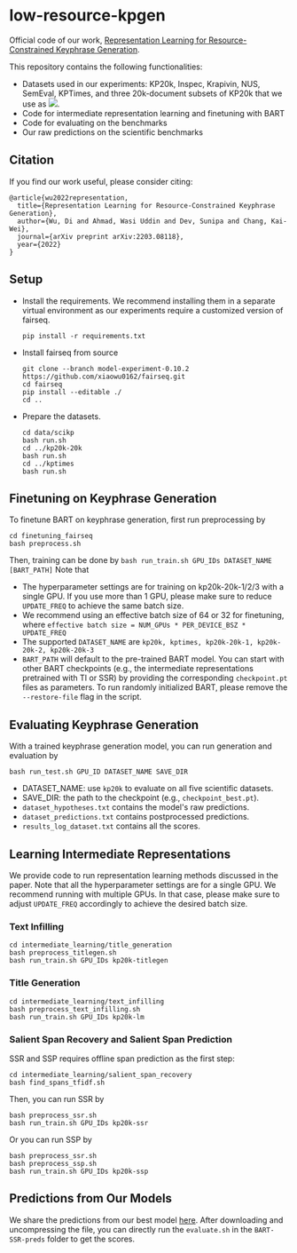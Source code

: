# low-resource-kpgen

Official code of our work, [Representation Learning for Resource-Constrained Keyphrase Generation](https://arxiv.org/pdf/2203.08118.pdf). 

This repository contains the following functionalities:
 - Datasets used in our experiments: KP20k, Inspec, Krapivin, NUS, SemEval, KPTimes, and three 20k-document subsets of KP20k that we use as <img src="https://render.githubusercontent.com/render/math?math=D_{kp}">.
 - Code for intermediate representation learning and finetuning with BART
 - Code for evaluating on the benchmarks
 - Our raw predictions on the scientific benchmarks

## Citation
If you find our work useful, please consider citing:
```
@article{wu2022representation,
  title={Representation Learning for Resource-Constrained Keyphrase Generation},
  author={Wu, Di and Ahmad, Wasi Uddin and Dev, Sunipa and Chang, Kai-Wei},
  journal={arXiv preprint arXiv:2203.08118},
  year={2022}
}
```

## Setup
- Install the requirements. We recommend installing them in a separate virtual environment as our experiments require a customized version of fairseq.
	```
	pip install -r requirements.txt
	```
- Install fairseq from source
	```
	git clone --branch model-experiment-0.10.2 https://github.com/xiaowu0162/fairseq.git
	cd fairseq
	pip install --editable ./
	cd ..
	```
- Prepare the datasets. 
	```
	cd data/scikp
	bash run.sh
	cd ../kp20k-20k
	bash run.sh
	cd ../kptimes
	bash run.sh
	```

## Finetuning on Keyphrase Generation
To finetune BART on keyphrase generation, first run preprocessing by
```
cd finetuning_fairseq
bash preprocess.sh
```
Then, training can be done by 
`bash run_train.sh GPU_IDs DATASET_NAME [BART_PATH]`
Note that 
- The hyperparameter settings are for training on kp20k-20k-1/2/3 with a single GPU. If you use more than 1 GPU, please make sure to reduce `UPDATE_FREQ` to achieve the same batch size. 
- We recommend using an effective batch size of 64 or 32 for finetuning, where 
	`effective batch size = NUM_GPUs * PER_DEVICE_BSZ * UPDATE_FREQ`
- The supported `DATASET_NAME` are `kp20k, kptimes, kp20k-20k-1, kp20k-20k-2, kp20k-20k-3`
- `BART_PATH` will default to the pre-trained BART model. You can start with other BART checkpoints (e.g., the intermediate representations pretrained with TI or SSR) by providing the corresponding `checkpoint.pt` files as parameters. To run randomly initialized BART, please remove the `--restore-file` flag in the script.

## Evaluating Keyphrase Generation
With a trained keyphrase generation model, you can run generation and evaluation by
```
bash run_test.sh GPU_ID DATASET_NAME SAVE_DIR
```
- DATASET_NAME: use `kp20k` to evaluate on all five scientific datasets.
- SAVE_DIR: the path to the checkpoint (e.g., `checkpoint_best.pt`).
- `dataset_hypotheses.txt` contains the model's raw predictions.
- `dataset_predictions.txt` contains postprocessed predictions.
- `results_log_dataset.txt` contains all the scores. 

## Learning Intermediate Representations
We provide code to run representation learning methods discussed in the paper. Note that all the hyperparameter settings are for a single GPU. We recommend running with multiple GPUs. In that case, please make sure to adjust `UPDATE_FREQ` accordingly to achieve the desired batch size.
### Text Infilling
```
cd intermediate_learning/title_generation
bash preprocess_titlegen.sh
bash run_train.sh GPU_IDs kp20k-titlegen
```
### Title Generation
```
cd intermediate_learning/text_infilling
bash preprocess_text_infilling.sh
bash run_train.sh GPU_IDs kp20k-lm
```
### Salient Span Recovery and Salient Span Prediction
SSR and SSP requires offline span prediction as the first step:
```
cd intermediate_learning/salient_span_recovery
bash find_spans_tfidf.sh
```
Then, you can run SSR by
```
bash preprocess_ssr.sh
bash run_train.sh GPU_IDs kp20k-ssr
```
Or you can run SSP by 
```
bash preprocess_ssr.sh
bash preprocess_ssp.sh
bash run_train.sh GPU_IDs kp20k-ssp
```
## Predictions from Our Models
We share the predictions from our best model [here](https://drive.google.com/file/d/1WSFgEBD7n0L55I3iB3c9beGqbGvdercv/view?usp=sharing). After downloading and uncompressing the file, you can directly run the `evaluate.sh` in the `BART-SSR-preds` folder to get the scores.
